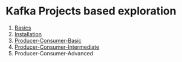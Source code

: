 # Kafka Projects based exploration

1. [Basics](https://github.com/rajeshpp/Kafka-Projects/blob/main/Basic/Concepts.md)
2. [Installation](https://github.com/rajeshpp/Kafka-Projects/blob/main/Installation/readme.md)
3. [Producer-Consumer-Basic](https://github.com/rajeshpp/Kafka-Projects/blob/main/Producer-Consumer-Basic/readme.md)
4. [Producer-Consumer-Intermediate](https://github.com/rajeshpp/Kafka-Projects/blob/main/Producer-Consumer-Intermediate/readme.md)
5. Producer-Consumer-Advanced
